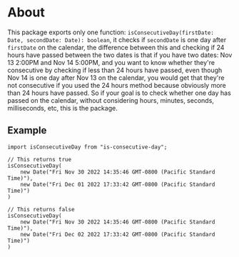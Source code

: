 # About
This package exports only one function: `isConsecutiveDay(firstDate: Date, secondDate: Date): boolean`,
it checks if `secondDate` is one day after `firstDate` on the calendar, the difference between this and checking if
24 hours have passed between the two dates is that if you have two dates: Nov 13 2:00PM and Nov 14 5:00PM, and you want to know whether they're consecutive
by checking if less than 24 hours have passed, even though Nov 14 is one day after Nov 13 on the calendar, you would get that they're
not consecutive if you used the 24 hours method because obviously more than 24 hours have passed.
So if your goal is to check whether one day has passed on the calendar, without considering hours, minutes, seconds, milliseconds, etc, this is the package.

## Example

```
import isConsecutiveDay from "is-consecutive-day";

// This returns true
isConsecutiveDay(
    new Date("Fri Nov 30 2022 14:35:46 GMT-0800 (Pacific Standard Time)"),
    new Date("Fri Dec 01 2022 17:33:42 GMT-0800 (Pacific Standard Time)")
)

// This returns false
isConsecutiveDay(
    new Date("Fri Nov 30 2022 14:35:46 GMT-0800 (Pacific Standard Time)"),
    new Date("Fri Dec 02 2022 17:33:42 GMT-0800 (Pacific Standard Time)")
)
```
